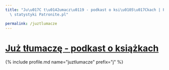 ```yaml
---
title: "Ju\u017C t\u0142umacz\u0119 - podkast o ksi\u0105\u017Ckach | Patromierz -\
  \ statystyki Patronite.pl"

permalink: /juztlumacze
---
```


# [Już tłumaczę - podkast o książkach](https://patronite.pl/juztlumacze)

{% include profile.md name="juztlumacze" prefix="j" %}
